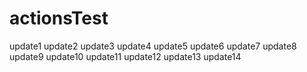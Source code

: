 # actionsTest
update1
update2
update3
update4
update5
update6
update7
update8
update9
update10
update11
update12
update13
update14
